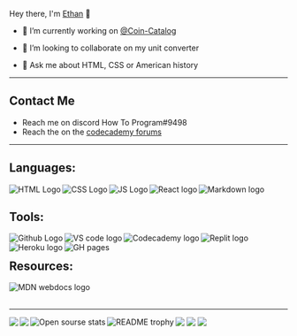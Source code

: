 Hey there, I'm [Ethan](https://ethan-master-coding.github.io/My-work/) 👋

- 🔭 I’m currently working on [@Coin-Catalog](https://github.com/Coin-Catalog)
<!-- - 🌱 I’m currently learning Phaser.js  -->
- 👯 I’m looking to collaborate on my unit converter
<!-- - 🤔 I’m looking for help with nothing as of now -->
- 💬 Ask me about HTML, CSS or American history
<!-- - 🥅 2022 goals: Finish the CS and Phaser.js paths on Codecademy. -->
___

## Contact Me
- Reach me on discord How To Program#9498
- Reach the on the [codecademy forums](https://discuss.codecademy.com/u/how_to_program)

___

## Languages:

<img align="left" alt="HTML Logo" src="https://img.shields.io/badge/HTML5-E34F26?style=for-the-badge&logo=html5&logoColor=white" />

<img align="left" alt="CSS Logo" src="https://img.shields.io/badge/CSS3-1572B6?style=for-the-badge&logo=css3&logoColor=white" />

<img align="left" alt="JS Logo" src="https://img.shields.io/badge/JavaScript-323330?style=for-the-badge&logo=javascript&logoColor=F7DF1E" /> 

<img align="left" alt="React logo" src="https://camo.githubusercontent.com/268ac512e333b69600eb9773a8f80b7a251f4d6149642a50a551d4798183d621/68747470733a2f2f696d672e736869656c64732e696f2f62616467652f52656163742d3230323332413f7374796c653d666f722d7468652d6261646765266c6f676f3d7265616374266c6f676f436f6c6f723d363144414642" />

<img align = "left" alt="Markdown logo" src="https://camo.githubusercontent.com/510a057988cb5216f5d297ee202f6a08fa179798926cea28e95910f6b8ca5535/68747470733a2f2f696d672e736869656c64732e696f2f62616467652f4d61726b646f776e2d3030303030303f7374796c653d666f722d7468652d6261646765266c6f676f3d6d61726b646f776e266c6f676f436f6c6f723d7768697465" />

<br />

## Tools:

<img align="left" alt="Github Logo" src="https://camo.githubusercontent.com/fbc3df79ffe1a99e482b154b29262ecbb10d6ee4ed22faa82683aa653d72c4e1/68747470733a2f2f696d672e736869656c64732e696f2f62616467652f4769744875622d3130303030303f7374796c653d666f722d7468652d6261646765266c6f676f3d676974687562266c6f676f436f6c6f723d7768697465" />

<img align="left" alt="VS code logo" src="https://camo.githubusercontent.com/42ada9cc774b9d2b4cf35691820a881d70657ae42c3a074f00c7e9add6352361/68747470733a2f2f696d672e736869656c64732e696f2f62616467652f56697375616c5f53747564696f5f436f64652d3030373844343f7374796c653d666f722d7468652d6261646765266c6f676f3d76697375616c25323073747564696f253230636f6465266c6f676f436f6c6f723d7768697465" />

<img align="left" alt="Codecademy logo" src="https://camo.githubusercontent.com/12bb324f5b43a7f24ebbaac4bda2c665f99fdac79fb970846074007bb6b83a0d/68747470733a2f2f696d672e736869656c64732e696f2f62616467652f436f6465636164656d792d4646463045353f7374796c653d666f722d7468652d6261646765266c6f676f3d636f6465636164656d79266c6f676f436f6c6f723d333033333437" />

<img align="left" alt="Replit logo" src="https://img.shields.io/badge/replit-667881?style=for-the-badge&logo=replit&logoColor=white" />

<img align="left" alt="Heroku logo" src="https://img.shields.io/badge/Heroku-430098?style=for-the-badge&logo=heroku&logoColor=white" />

<img align="left" alt="GH pages" src="https://img.shields.io/badge/GitHub%20Pages-222222?style=for-the-badge&logo=GitHub%20Pages&logoColor=white" />
     
<br />

## Resources:

<img align="left" alt="MDN webdocs logo" src="https://img.shields.io/badge/MDN_Web_Docs-black?style=for-the-badge&logo=mdnwebdocs&logoColor=white" />

<br />
<br />

___

<img align="left" src="https://github-readme-stats.vercel.app/api/wakatime?username=How_To_Program&hide=Go,C,ActionScript 3, Java, Dart, Other" />

<img align="left" src="https://github-readme-stats.vercel.app/api/top-langs/?username=Ethan-Master-Coding&theme=dark&hide=shell,ruby" />

<img src="https://github-readme-stats.vercel.app/api?username=Ethan-Master-Coding&count_private=true&show_icons=true&theme=dark" />

<img align="left" alt="Open sourse stats" src="https://github.com/ethan-master-coding/open-sourse-stats/blob/master/generated/overview.svg" />

<img src="https://github-readme-streak-stats.herokuapp.com/?user=ethan-master-coding&theme=dark&date-format=n%2Fj%5B%2FY%5D&type=png" />

<img src="https://komarev.com/ghpvc/?username=your-Ethan-Master-Coding" />

<!-- YOUTUBE:START -->
<!-- YOUTUBE:END -->

<img align="left" alt="README trophy" src="https://github-profile-trophy.vercel.app/?username=ethan-master-coding" />
